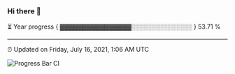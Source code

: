 ### Hi there 👋

⏳ Year progress { ▓▓▓▓▓▓▓▓▓▓▓▓▓▓▓▓░░░░░░░░░░░░░░ } 53.71 %

---

⏰ Updated on Friday, July 16, 2021, 1:06 AM UTC

![Progress Bar CI](https://github.com/arthurbuhl/arthurbuhl/workflows/Progress%20Bar%20CI/badge.svg)

